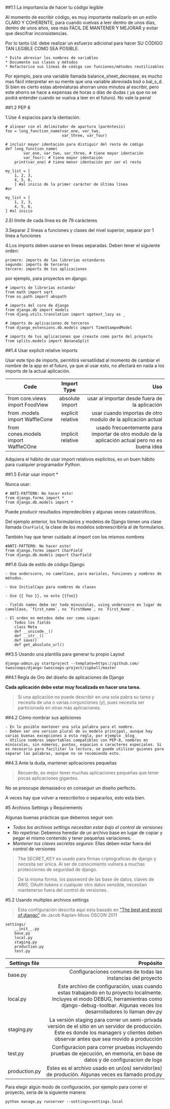 ##1.1 La importancia de hacer tu código legible

Al momento de escribir código, es muy importante realizarlo en un estilo CLARO Y COHERENTE, para cuando vuelvas a leer dentro de unos días, dentro de unos años, sea más FÁCIL DE MANTENER Y MEJORAR y evitar que descifrar inconsistencias.

Por lo tanto Ud. debe realizar un esfuerzo adicional para hacer SU CÓDIGO TAN LEGIBLE COMO SEA POSIBLE.

	* Evite abreviar los nombres de variables
	* Documente sus clases y métodos
	* Refactorice sus líneas de código con funciones/métodos reutilizables

Por ejemplo, para una variable llamada balance_sheet_decrease, es mucho mas fácil interpretar en su mente que una variable abreviada bsd o bal_s_d. Si bien es cierto estas abreviaturas ahorran unos minutos al escribir, pero este ahorro se hace a expensas de horas o días de dudas ( ya que no se podrá entender cuando se vuelva a leer en el futuro). No vale la pena!

##1.2 PEP 8

1.Use 4 espacios para la identación.
	
	# alinear con el delimitador de apartura (paréntesis)
	foo = long_function_name(var_one, var_two,
							 var_three, var_four)

	# incluir mayor identación para distiguir del resto de código
	def long_function_name(
	        var_one, var_two, var_three, # tiene mayor identación
	        var_four): # tiene mayor identación
	    print(var_one) # tiene menor identación por ser el resto

	my_list = [
    	1, 2, 3,
    	4, 5, 6,
    	] #al inicio de la primer carácter de última línea
    #or

    my_list = [
    	1, 2, 3,
    	4, 5, 6,
    ] #al inicio
2.El límite de cada línea es de 79 carácteres

3.Separar 2 líneas a funciones y clases del nivel superior, separar por 1 línea a funciones

4.Los imports deben usarse en líneas separadas.
Deben tener el siguiente orden:

	primero: imports de las librerias estandares
	segundo: imports de terceros
	tercero: imports de tus aplicaciones

por ejemplo, para proyectos en django:

	# imports de librerías estandar
	from math import sqrt
	from os.path import abspath

	# imports del core de django
	from django.db import models
	from djang.utils.translation import ugetext_lazy as _

	# imports de aplicaciones de terceros
	from django_extensions.db.models import TimeStampedModel

	# imports de tus aplicaciones que creaste como parte del proyecto
	from splits.models import BananaSplit

##1.4 Usar explicit relative imports

Usar este tipo de imports, permitirá versatilidad al momento de cambiar el nombre de la app en el futuro, ya que al usar esto, no afectará en nada a los imports de la actual aplicación.

| Code                                 | Import Type       | Uso   |
| -------------------------------------|:-----------------:| -----:|
| from core.views import FoodView      | absolute import   | usar al importar desde fuera de la aplicación|
| from .models import WaffleCone       | explicit relative | usar cuando importas  de otro modulo de la aplicación actual|
| from cones.models import WaffleCOne  | implicit relative | usado frecuentemente para importar de otro modulo de la aplicación actual pero no es buena idea |

Adquiera el hábito de usar import relativos explicitos, es un buen hábito para cualquier programador Python.

##1.5 Evitar usar import *

Nunca usar:

	# ANTI-PATTERN: No hacer esto!
	from django.forms import *
	from django.db.models import *

Puede producir resultados impredecibles y algunas veces catastróficos.

Del ejemplo anterior, los formularios y modelos de Django tienen una clase llamada `CharField`, la clase de los modelos sobreescribiría al de formularios.

También hay que tener cuidado al import con los mismos nombres

	#ANTI-PATTERN: No hacer esto!
	from django.forms import CharField
	from django.db.models import CharField

##1.6 Guía de estilo de código Django

	- Use underscore, no camelCase, para mariales, funciones y nombres de métodos.
	
	- Use InitialCaps para nombres de clases

	- Use {{ foo }}, no esto {{foo}}

	- fields names debe ser todo minusculas, using underscore en lugar de camelCase, `first_name`, no `FirstName`, no `First_Name`.

	- El orden en metodos debe ser como sigue:
		Todos los fields
		class Meta
		def __unicode__()
		def __str__()
		def save()
		def get_absolute_url()

##3.5 Usando una plantilla para generar tu propio Layout
	
	django-admin.py startproject --template=https://github.com/	twoscoops/django-twoscoops-project/zipball/master


##4.1 Regla de Oro del diseño de aplicaciones de Django

__Cada aplicación debe estar muy focalizada en hacer una tarea.__

>Si una aplicación no puede describir en una sola pabra su tarea y necesita de una o varias conjunciones (y), pues necesita ser particionada en otras más aplicaciones.

##4.2 Cómo nombrar sus apliciones

	- En lo posible mantener una sola palabra para el nombre.
	- Deben ser una version plural de su modelo principal, aunque hay varias buenas excepciones a esta regla, por ejemplo _blog_
	- Utilice nombres importables compatibles con PEP-8, nombres en minúsculas, sin números, puntos, espacios o caracteres especiales. Si es necesario para facilitar la lectura, se puede utilizar guiones para separar las palabras, aunque no se recomienda esto.

##4.3 Ante la duda, mantener aplicaciones pequeñas

>Recuerde, es mejor tener muchas aplicaciones pequeñas que tener pocas aplicaciones gigantes.

No se preocupe demasiad<o en conseguir un diseño perfecto. 

A veces hay que volver a reescribirlos o separarlos, esto esta bien.

#5 Archivos Settings y Requirements

Algunas buenas prácticas que debemos seguir son:

* *Todos los archivos settings necesitan estar bajo el control de versiones*
* *No repetirse*: Debemos heredar de un archivo base en lugar de copiar y pegar el mismo contenido y tener pequeñas variaciones.
* *Mantener tus claves secretas seguras*: Ellas deben estar fuera del control de versiones

>The SECRET_KEY es usado para firmas criptograficas de django y necesita ser única. Al ser de conocimiento vulnera a muchas protecciones de seguridad de django.

>De la misma forma, los password de las base de datos, claves de AWS, OAuth tokens o cualquier otro datos sensible, necesitan mantenerse fuera del control de versiones.

#5.2 Usando multiples archivos settings

>Esta configuración descrita aqui esta basado en ["The best and worst of django"](https://speakerdeck.com/jacobian/the-best-and-worst-of-django) de Jacob Kaplan-Moss OSCON 2011

	settings/
		__init__.py
		base.py
		local.py
		staging.py
		production.py
		test.py

| Settings file   | Propósito |
| -------|-----:|
|base.py         | Configuraciones comunes de todas las instancias del proyecto|
|local.py        | Este archivo de configuración, usas cuando estas trabajando en tu proyecto localmente. Incluyes el modo DEBUG, herramientras como django-debug-toolbar. Algunas veces los desarrolladores lo llaman dev.py|
|staging.py      | La versión staging para correr un semi-privada versión de el sitio en un servidor de producción. Este es donde los managers y clientes deben observar antes que sea movido a producción |
|test.py         | Configuracion para correr pruebas incluyendo pruebas de ejecución, en memoria, en base de datos y de configuracion de logs|
|production.py   | Estes es el archivo usado en un(os) servidor(es) de produción. Algunas veces es llamado prod.py|

Para elegir algún modo de configuración, por ejemplo para correr el proyecto, sería de la siguiente manera:

	python manage.py runserver --settings=settings.local